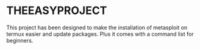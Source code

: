# THEEASYPROJECT
This project has been designed to make the installation of metasploit on termux easier and update packages. Plus it comes with a command list for beginners. 
